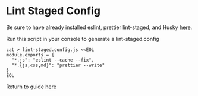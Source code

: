 # Lint Staged Config

Be sure to have already installed eslint, prettier lint-staged, and Husky [here](./../githooks-project-automation.md).


Run this script in your console to generate a lint-staged.config

```
cat > lint-staged.config.js <<EOL
module.exports = {
  "*.js": "eslint --cache --fix",
  "*.{js,css,md}": "prettier --write"
}
EOL
```


Return to guide [here](./detailed-walkthrough.md#lint-staged-and-husky)

